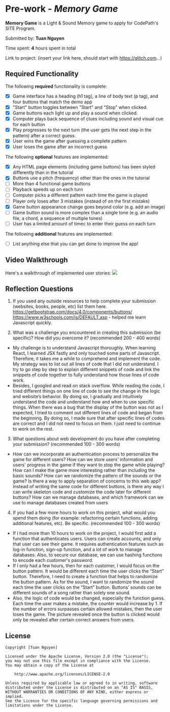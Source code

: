 # Pre-work - _Memory Game_

**Memory Game** is a Light & Sound Memory game to apply for CodePath's SITE Program.

Submitted by: **Tuan Nguyen**

Time spent: **4** hours spent in total

Link to project: (insert your link here, should start with https://glitch.com...)

## Required Functionality

The following **required** functionality is complete:

- [x] Game interface has a heading (h1 tag), a line of body text (p tag), and four buttons that match the demo app
- [x] "Start" button toggles between "Start" and "Stop" when clicked.
- [x] Game buttons each light up and play a sound when clicked.
- [x] Computer plays back sequence of clues including sound and visual cue for each button
- [x] Play progresses to the next turn (the user gets the next step in the pattern) after a correct guess.
- [x] User wins the game after guessing a complete pattern
- [x] User loses the game after an incorrect guess

The following **optional** features are implemented:

- [x] Any HTML page elements (including game buttons) has been styled differently than in the tutorial
- [x] Buttons use a pitch (frequency) other than the ones in the tutorial
- [ ] More than 4 functional game buttons
- [ ] Playback speeds up on each turn
- [ ] Computer picks a different pattern each time the game is played
- [ ] Player only loses after 3 mistakes (instead of on the first mistake)
- [x] Game button appearance change goes beyond color (e.g. add an image)
- [ ] Game button sound is more complex than a single tone (e.g. an audio file, a chord, a sequence of multiple tones)
- [ ] User has a limited amount of timec to enter their guess on each turn

The following **additional** features are implemented:

- [ ] List anything else that you can get done to improve the app!

## Video Walkthrough

Here's a walkthrough of implemented user stories:
![](your-link-here)

## Reflection Questions

1. If you used any outside resources to help complete your submission (websites, books, people, etc) list them here.
   https://getbootstrap.com/docs/4.0/components/buttons/
   https://www.w3schools.com/js/DEFAULT.asp - helped me learn Javascript quickly.

2) What was a challenge you encountered in creating this submission (be specific)? How did you overcome it? (recommended 200 - 400 words)

- My challenge is to understand Javascript thoroughly. When learning React, I learned JSX fastly and only touched some parts of Javascript.
  Therefore, it takes me a while to comprehend and implement the code. My strategy was to list out all lines of code that I did not understand.
  I try to go step by step to explain different snippets of code and link the snippets of code together to fully understand how those lines of code work.
- Besides, I googled and read on stack overflow. While reading the code, I tried different things on one line of code to see the change in the logic and website’s behavior.
  By doing so, I gradually and intuitively understand the code and understand how and when to use specific things.
  When there was a bug that the display of the button was not as I expected, I tried to comment out different lines of code and began from the beginning. By doing so, I made sure that after specific lines of codes are correct and I did not need to focus on them. I just need to continue to work on the rest.

3. What questions about web development do you have after completing your submission? (recommended 100 - 300 words)

- How can we incorporate an authentication process to personalize the game for different users?
  How can we store users’ information and users' progress in the game if they want to stop the game while playing?
  How can I make the game more interesting rather than including the basic sounds? How can we randomize the pattern of the sounds or the game?
  Is there a way to apply separation of concerns to this web app? Instead of writing the same code for different buttons, is there any way I can write skeleton code and customize the code later for different buttons? How can we manage databases, and which framework can we use to manage databases created from users

4. If you had a few more hours to work on this project, what would you spend them doing (for example: refactoring certain functions, adding additional features, etc). Be specific. (recommended 100 - 300 words)

- If I had more than 10 hours to work on the project, I would first add a function that authenticates users. Users can create accounts, and only that user can see their game. It requires authentication features such as log-in function, sign-up function, and a lot of work to manage databases. Also, to secure our database, we can use hashing functions to encode each customer's password.
- If I only had a few hours, then for each customer, I would focus on the button pattern. It would be different each time the user clicks the “Start” button. Therefore, I need to create a function that helps to randomize the button pattern. As for the sound, I want to randomize the sound each time the user clicks on the “Start” button. Buttons’ sounds can be different sounds of a song rather than solely one sound.
- Also, the logic of code would be changed, especially the function guess. Each time the user makes a mistake, the counter would increase by 1. If the number of errors surpasses certain allowed mistakes, then the user loses the game. The picture revealed once the button is clicked would only be revealed after certain correct answers from users.

## License

    Copyright [Tuan Nguyen]

    Licensed under the Apache License, Version 2.0 (the "License");
    you may not use this file except in compliance with the License.
    You may obtain a copy of the License at

        http://www.apache.org/licenses/LICENSE-2.0

    Unless required by applicable law or agreed to in writing, software
    distributed under the License is distributed on an "AS IS" BASIS,
    WITHOUT WARRANTIES OR CONDITIONS OF ANY KIND, either express or implied.
    See the License for the specific language governing permissions and
    limitations under the License.
